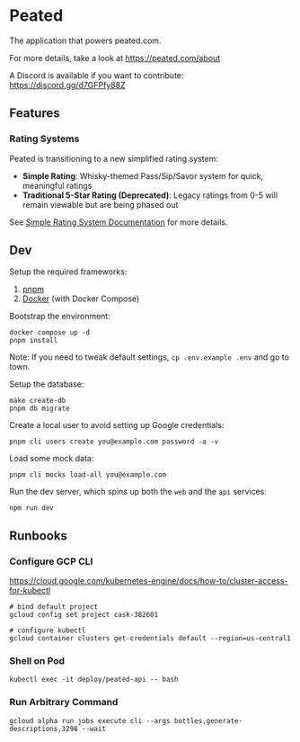 # Peated

The application that powers peated.com.

For more details, take a look at <https://peated.com/about>

A Discord is available if you want to contribute: <https://discord.gg/d7GFPfy88Z>

## Features

### Rating Systems

Peated is transitioning to a new simplified rating system:

- **Simple Rating**: Whisky-themed Pass/Sip/Savor system for quick, meaningful ratings
- **Traditional 5-Star Rating (Deprecated)**: Legacy ratings from 0-5 will remain viewable but are being phased out

See [Simple Rating System Documentation](./docs/features/simple-rating-system.md) for more details.

## Dev

Setup the required frameworks:

1. [pnpm](https://pnpm.io/installation)
2. [Docker](https://docs.docker.com/get-docker/) (with Docker Compose)

Bootstrap the environment:

```
docker compose up -d
pnpm install
```

Note: If you need to tweak default settings, `cp .env.example .env` and go to town.

Setup the database:

```
make create-db
pnpm db migrate
```

Create a local user to avoid setting up Google credentials:

```
pnpm cli users create you@example.com password -a -v
```

Load some mock data:

```
pnpm cli mocks load-all you@example.com
```

Run the dev server, which spins up both the `web` and the `api` services:

```
npm run dev
```

## Runbooks

### Configure GCP CLI

<https://cloud.google.com/kubernetes-engine/docs/how-to/cluster-access-for-kubectl>

```shell
# bind default project
gcloud config set project cask-382601

# configure kubectl
gcloud container clusters get-credentials default --region=us-central1
```

### Shell on Pod

```shell
kubectl exec -it deploy/peated-api -- bash
```

### Run Arbitrary Command

```shell
gcloud alpha run jobs execute cli --args bottles,generate-descriptions,3298 --wait
```
